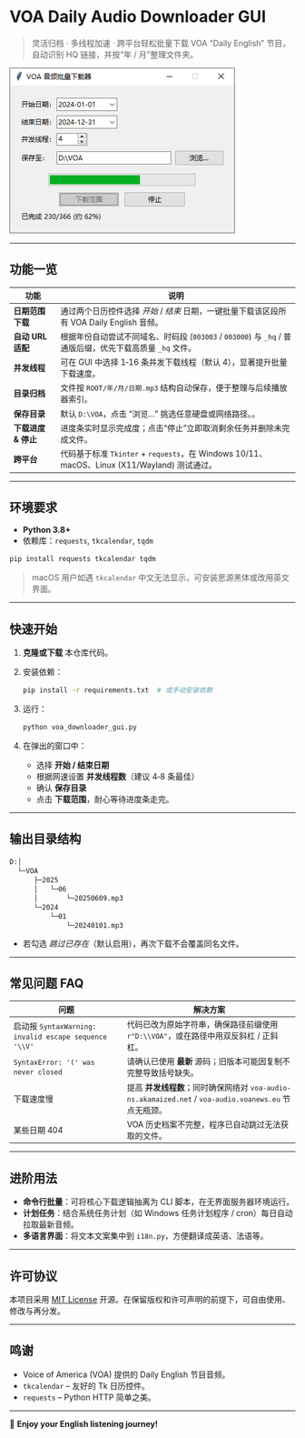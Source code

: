 # VOA Daily Audio Downloader GUI

> 灵活归档 · 多线程加速 · 跨平台轻松批量下载 VOA “Daily English” 节目，自动识别 HQ 链接，并按“年 / 月”整理文件夹。

![screenshot](https://github.com/JustinYostar/VOA-Slow-English-Download/blob/main/screenshot.png) 

---

## 功能一览

| 功能            | 说明                                                                            |
| --------------- | ------------------------------------------------------------------------------- |
| **日期范围下载**    | 通过两个日历控件选择 *开始* / *结束* 日期，一键批量下载该区段所有 VOA Daily English 音频。                   |
| **自动 URL 适配** | 根据年份自动尝试不同域名、时码段 (`003003` / `003000`) 与 `_hq` / 普通版后缀，优先下载高质量 `_hq` 文件。      |
| **并发线程**      | 可在 GUI 中选择 1‑16 条并发下载线程（默认 4），显著提升批量下载速度。                                     |
| **目录归档**      | 文件按 `ROOT/年/月/日期.mp3` 结构自动保存，便于整理与后续播放器索引。                                    |
| **保存目录**   | 默认 `D:\VOA`，点击 “浏览…” 挑选任意硬盘或网络路径。。                                                   |
| **下载进度 & 停止** | 进度条实时显示完成度；点击“停止”立即取消剩余任务并删除未完成文件。                                            |
| **跨平台**       | 代码基于标准 `Tkinter` + `requests`，在 Windows 10/11、macOS、Linux (X11/Wayland) 测试通过。 |

---

## 环境要求

* **Python 3.8+**
* 依赖库：`requests`, `tkcalendar`, `tqdm`

```bash
pip install requests tkcalendar tqdm
```

> macOS 用户如遇 `tkcalendar` 中文无法显示，可安装思源黑体或改用英文界面。

---

## 快速开始

1. **克隆或下载** 本仓库代码。

2. 安装依赖：

   ```bash
   pip install -r requirements.txt  # 或手动安装依赖
   ```

3. 运行：

   ```bash
   python voa_downloader_gui.py
   ```

4. 在弹出的窗口中：

   * 选择 **开始 / 结束日期**
   * 根据网速设置 **并发线程数**（建议 4‑8 条最佳）
   * 确认 **保存目录**
   * 点击 **下载范围**，耐心等待进度条走完。

---

## 输出目录结构

```
D:│
  └─VOA
      ├─2025
      │   └─06
      │       └─20250609.mp3
      └─2024
          └─01
              └─20240101.mp3
```

* 若勾选 *跳过已存在*（默认启用），再次下载不会覆盖同名文件。

---

## 常见问题 FAQ

| 问题                                                 | 解决方案                                                                              |
| -------------------------------------------------- | --------------------------------------------------------------------------------- |
| 启动报 `SyntaxWarning: invalid escape sequence '\\V'` | 代码已改为原始字符串，确保路径前缀使用 `r"D:\\VOA"`，或在路径中用双反斜杠 / 正斜杠。                                |
| `SyntaxError: '(' was never closed`                | 请确认已使用 **最新** 源码；旧版本可能因复制不完整导致括号缺失。                                               |
| 下载速度慢                                              | 提高 **并发线程数**；同时确保网络对 `voa-audio-ns.akamaized.net` / `voa-audio.voanews.eu` 节点无瓶颈。 |
| 某些日期 404                                           | VOA 历史档案不完整，程序已自动跳过无法获取的文件。                                                       |

---

## 进阶用法

* **命令行批量**：可将核心下载逻辑抽离为 CLI 脚本，在无界面服务器环境运行。
* **计划任务**：结合系统任务计划（如 Windows 任务计划程序 / cron）每日自动拉取最新音频。
* **多语言界面**：将文本文案集中到 `i18n.py`，方便翻译成英语、法语等。

---

## 许可协议

本项目采用 [MIT License](LICENSE) 开源。在保留版权和许可声明的前提下，可自由使用、修改与再分发。

---

## 鸣谢

* Voice of America (VOA) 提供的 Daily English 节目音频。
* `tkcalendar` – 友好的 Tk 日历控件。
* `requests` – Python HTTP 简单之美。

---

🎉 **Enjoy your English listening journey!**

